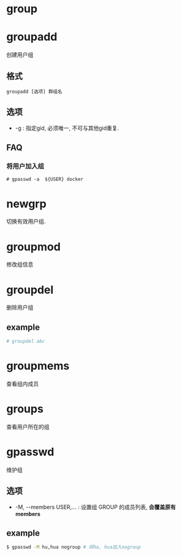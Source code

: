 # group

# groupadd
创建用户组

## 格式
`groupadd [选项] 群组名`

## 选项
- -g : 指定gid, 必须唯一, 不可与其他gid重复.

## FAQ
### 将用户加入组
```
# gpasswd -a  ${USER} docker
```

# newgrp
切换有效用户组.

# groupmod
修改组信息

# groupdel
删除用户组

## example
```bash
# groupdel abc
```

# groupmems
查看组内成员

# groups
查看用户所在的组

# gpasswd
维护组

## 选项
- -M, --members USER,...   :     设置组 GROUP 的成员列表, **会覆盖原有members**

## example
```bash
$ gpasswd -M hu,hua nogroup # 将ha, hua加入nogroup
```
